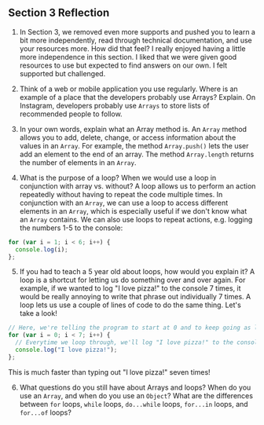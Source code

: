 ## Section 3 Reflection

1. In Section 3, we removed even more supports and pushed you to learn a bit more independently, read through technical documentation, and use your resources more. How did that feel?
I really enjoyed having a little more independence in this section. I liked that we were given good resources to use but expected to find answers on our own. I felt supported but challenged.

2. Think of a web or mobile application you use regularly. Where is an example of a place that the developers probably use Arrays? Explain.
On Instagram, developers probably use `Arrays` to store lists of recommended people to follow.

3. In your own words, explain what an Array method is.
An `Array` method allows you to add, delete, change, or access information about the values in an `Array`. For example, the method `Array.push()` lets the user add an element to the end of an array. The method `Array.length` returns the number of elements in an `Array`.

4. What is the purpose of a loop? When we would use a loop in conjunction with array vs. without?
A loop allows us to perform an action repeatedly without having to repeat the code multiple times. In conjunction with an `Array`, we can use a loop to access different elements in an `Array`, which is especially useful if we don't know what an `Array` contains. We can also use loops to repeat actions, e.g. logging the numbers 1-5 to the console:
```javascript
for (var i = 1; i < 6; i++) {
  console.log(i);
};
```
5. If you had to teach a 5 year old about loops, how would you explain it?
A loop is a shortcut for letting us do something over and over again. For example, if we wanted to log "I love pizza!" to the console 7 times, it would be really annoying to write that phrase out individually 7 times. A loop lets us use a couple of lines of code to do the same thing. Let's take a look!
```javascript
// Here, we're telling the program to start at 0 and to keep going as long as our index hasn't reached 7. Remember that Javascript starts counting at 0, not 1! Every time we loop, we'll increase the index by 1.
for (var i = 0; i < 7; i++) {
  // Everytime we loop through, we'll log "I love pizza!" to the console.
  console.log("I love pizza!");
};
```
This is much faster than typing out "I love pizza!" seven times!

6. What questions do you still have about Arrays and loops?
When do you use an `Array`, and when do you use an `Object`? What are the differences between `for` loops, `while` loops, `do...while` loops, `for...in` loops, and `for...of` loops?
